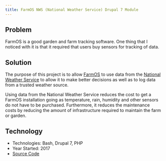 ```yaml
---
title: FarmOS NWS (National Weather Service) Drupal 7 Module
---
```


## Problem

FarmOS is a good garden and farm tracking software. One thing that I noticed with it is that it 
required that users buy sensors for tracking of data. 

## Solution

The purpose of this project is to allow 
<a href="https://farmos.org/" target="_blank">FarmOS</a> to use data from the 
<a href="https://www.weather.gov" target="_blank">National Weather Service</a> to allow it
to make better decisions as well as to log data from a trusted weather source.

Using data from the National Weather Service reduces the cost to get a FarmOS installation going as
temperature, rain, humidity and other sensors do not have to be purchased. Furthermore, it reduces the
maintenance costs by reducing the amount of infrastructure required to maintain the farm or garden.

## Technology

* Technologies: Bash, Drupal 7, PHP
* Year Started: 2017
* <a href="https://github.com/almostengr/farmosnws" target="_blank">Source Code</a>
